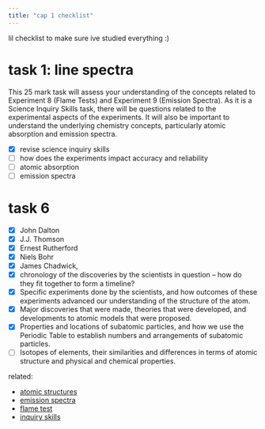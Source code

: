 ```yaml
---
title: "cap 1 checklist"
---
```


lil checklist to make sure ive studied everything :)

# task 1: line spectra
This 25 mark task will assess your understanding of the concepts related to Experiment 8 (Flame Tests) and Experiment 9 (Emission Spectra). 
As it is a Science Inquiry Skills task, there will be questions related to the experimental aspects of the experiments. 
It will also be important to understand the underlying chemistry concepts, particularly atomic absorption and emission spectra.
- [x] revise science inquiry skills
- [ ] how does the experiments impact accuracy and reliability
- [ ] atomic absorption
- [ ] emission spectra
# task 6
- [x] John Dalton
- [x] J.J. Thomson
- [x] Ernest Rutherford
- [x] Niels Bohr
- [x] James Chadwick, 
- [x] chronology of the discoveries by the scientists in question – how do they fit together to form a timeline?
- [x] Specific experiments done by the scientists, and how outcomes of these experiments advanced our understanding of the structure of the atom.
- [x] Major discoveries that were made, theories that were developed, and developments to atomic models that were proposed.
- [x] Properties and locations of subatomic particles, and how we use the Periodic Table to establish numbers and arrangements of subatomic particles.
- [ ] Isotopes of elements, their similarities and differences in terms of atomic structure and physical and chemical properties.

related:
- [atomic structures](notes/archive/AE1/chemistry/lessonnotes/ATOMIC-STRUCTURES.md)
- [emission spectra](notes/archive/AE1/chemistry/lessonnotes/EMISSION-SPECTRA.md)
- [flame test](notes/archive/AE1/chemistry/lessonnotes/FLAME-TEST.md)
- [inquiry skills](notes/archive/AE1/chemistry/lessonnotes/INQ-SKILLS.md)